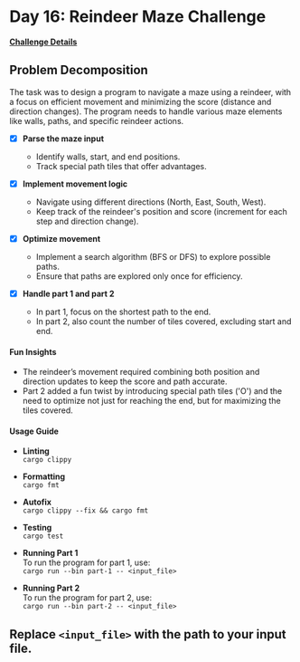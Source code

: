 # Day 16: Reindeer Maze Challenge

[**Challenge Details**](docs/challenge.md)

## Problem Decomposition

The task was to design a program to navigate a maze using a reindeer, with a focus on efficient movement and minimizing the score (distance and direction changes). The program needs to handle various maze elements like walls, paths, and specific reindeer actions.

- [x] **Parse the maze input**  
  - Identify walls, start, and end positions.  
  - Track special path tiles that offer advantages.
  
- [x] **Implement movement logic**  
  - Navigate using different directions (North, East, South, West).  
  - Keep track of the reindeer's position and score (increment for each step and direction change).

- [x] **Optimize movement**  
  - Implement a search algorithm (BFS or DFS) to explore possible paths.  
  - Ensure that paths are explored only once for efficiency.
  
- [x] **Handle part 1 and part 2**  
  - In part 1, focus on the shortest path to the end.  
  - In part 2, also count the number of tiles covered, excluding start and end.

#### Fun Insights

- The reindeer’s movement required combining both position and direction updates to keep the score and path accurate.
- Part 2 added a fun twist by introducing special path tiles ('O') and the need to optimize not just for reaching the end, but for maximizing the tiles covered.

#### Usage Guide

- **Linting**  
  `cargo clippy`

- **Formatting**  
  `cargo fmt`

- **Autofix**  
  `cargo clippy --fix && cargo fmt`

- **Testing**  
  `cargo test`

- **Running Part 1**  
  To run the program for part 1, use:  
  `cargo run --bin part-1 -- <input_file>`

- **Running Part 2**  
  To run the program for part 2, use:  
  `cargo run --bin part-2 -- <input_file>`

Replace `<input_file>` with the path to your input file.
---